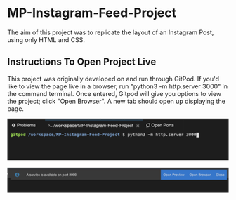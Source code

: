 # MP-Instagram-Feed-Project

  The aim of this project was to replicate the layout of an Instagram Post, using only HTML and CSS. 

## Instructions To Open Project Live

  This project was originally developed on and run through GitPod. If you'd like to view the page live in a browser, run "python3 -m http.server 3000" in the command terminal. Once entered, Gitpod will give you options to view the project; click "Open Browser". A new tab should open up displaying the page. 

![](./images/sampleOfRunCommand.png)

![](./images/sampleOfOpenBrowserOption.png)
